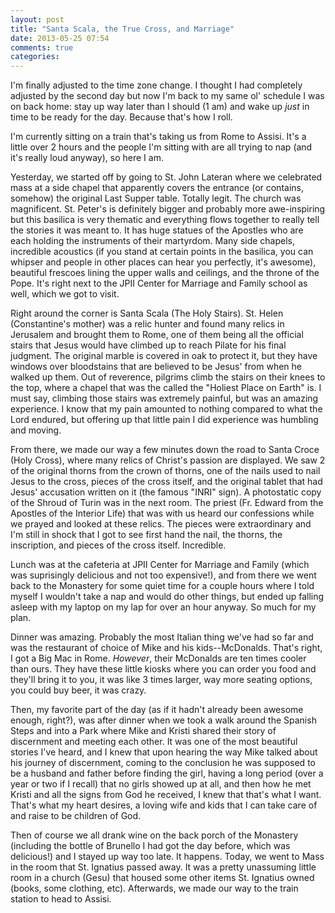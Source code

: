 ```yaml
---
layout: post
title: "Santa Scala, the True Cross, and Marriage"
date: 2013-05-25 07:54
comments: true
categories: 
---
```


I'm finally adjusted to the time zone change. I thought I had completely adjusted by the second day but now I'm back to my same ol' schedule I was on back home: stay up way later than I should (1 am) and wake up *just* in time to be ready for the day. Because that's how I roll.

I'm currently sitting on a train that's taking us from Rome to Assisi. It's a little over 2 hours and the people I'm sitting with are all trying to nap (and it's really loud anyway), so here I am.

Yesterday, we started off by going to St. John Lateran where we celebrated mass at a side chapel that apparently covers the entrance (or contains, somehow) the original Last Supper table. Totally legit. The church was magnificent. St. Peter's is definitely bigger and probably more awe-inspiring but this basilica is very thematic and everything flows together to really tell the stories it was meant to. It has huge statues of the Apostles who are each holding the instruments of their martyrdom. Many side chapels, incredible acoustics (if you stand at certain points in the basilica, you can whipser and people in other places can hear you perfectly, it's awesome), beautiful frescoes lining the upper walls and ceilings, and the throne of the Pope. It's right next to the JPII Center for Marriage and Family school as well, which we got to visit.

Right around the corner is Santa Scala (The Holy Stairs). St. Helen (Constantine's mother) was a relic hunter and found many relics in Jerusalem and brought them to Rome, one of them being all the official stairs that Jesus would have climbed up to reach Pilate for his final judgment. The original marble is covered in oak to protect it, but they have windows over bloodstains that are believed to be Jesus' from when he walked up them. Out of reverence, pilgrims climb the stairs on their knees to the top, where a chapel that was the called the "Holiest Place on Earth" is. I must say, climbing those stairs was extremely painful, but was an amazing experience. I know that my pain amounted to nothing compared to what the Lord endured, but offering up that little pain I did experience was humbling and moving.

From there, we made our way a few minutes down the road to Santa Croce (Holy Cross), where many relics of Christ's passion are displayed. <!--more-->We saw 2 of the original thorns from the crown of thorns, one of the nails used to nail Jesus to the cross, pieces of the cross itself, and the original tablet that had Jesus' accusation written on it (the famous "INRI" sign). A photostatic copy of the Shroud of Turin was in the next room. The priest (Fr. Edward from the Apostles of the Interior Life) that was with us heard our confessions while we prayed and looked at these relics. The pieces were extraordinary and I'm still in shock that I got to see first hand the nail, the thorns, the inscription, and pieces of the cross itself. Incredible.

Lunch was at the cafeteria at JPII Center for Marriage and Family (which was suprisingly delicious and not too expensive!), and from there we went back to the Monastery for some quiet time for a couple hours where I told myself I wouldn't take a nap and would do other things, but ended up falling asleep with my laptop on my lap for over an hour anyway. So much for my plan.

Dinner was amazing. Probably the most Italian thing we've had so far and was the restaurant of choice of Mike and his kids--McDonalds. That's right, I got a Big Mac in Rome. *However*, their McDonalds are ten times cooler than ours. They have these little kiosks where you can order you food and they'll bring it to you, it was like 3 times larger, way more seating options, you could buy beer, it was crazy.

Then, my favorite part of the day (as if it hadn't already been awesome enough, right?), was after dinner when we took a walk around the Spanish Steps and into a Park where Mike and Kristi shared their story of discernment and meeting each other. It was one of the most beautiful stories I've heard, and I knew that upon hearing the way Mike talked about his journey of discernment, coming to the conclusion he was supposed to be a husband and father before finding the girl, having a long period (over a year or two if I recall) that no girls showed up at all, and then how he met Kristi and all the signs from God he received, I knew that that's what I want. That's what my heart desires, a loving wife and kids that I can take care of and raise to be children of God.

Then of course we all drank wine on the back porch of the Monastery (including the bottle of Brunello I had got the day before, which was delicious!) and I stayed up way too late. It happens. Today, we went to Mass in the room that St. Ignatius passed away. It was a pretty unassuming little room in a church (Gesu) that housed some other items St. Ignatius owned (books, some clothing, etc). Afterwards, we made our way to the train station to head to Assisi.
